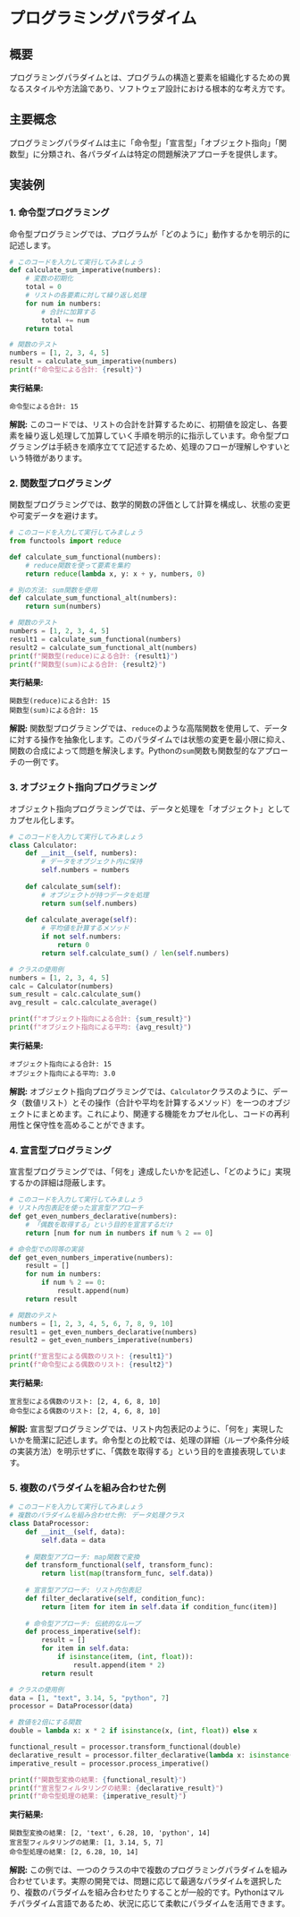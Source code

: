 # プログラミングパラダイム

## 概要
プログラミングパラダイムとは、プログラムの構造と要素を組織化するための異なるスタイルや方法論であり、ソフトウェア設計における根本的な考え方です。

## 主要概念
プログラミングパラダイムは主に「命令型」「宣言型」「オブジェクト指向」「関数型」に分類され、各パラダイムは特定の問題解決アプローチを提供します。

## 実装例

### 1. 命令型プログラミング
命令型プログラミングでは、プログラムが「どのように」動作するかを明示的に記述します。

```python
# このコードを入力して実行してみましょう
def calculate_sum_imperative(numbers):
    # 変数の初期化
    total = 0
    # リストの各要素に対して繰り返し処理
    for num in numbers:
        # 合計に加算する
        total += num
    return total

# 関数のテスト
numbers = [1, 2, 3, 4, 5]
result = calculate_sum_imperative(numbers)
print(f"命令型による合計: {result}")
```

**実行結果:**
```
命令型による合計: 15
```

**解説:**
このコードでは、リストの合計を計算するために、初期値を設定し、各要素を繰り返し処理して加算していく手順を明示的に指示しています。命令型プログラミングは手続きを順序立てて記述するため、処理のフローが理解しやすいという特徴があります。

### 2. 関数型プログラミング
関数型プログラミングでは、数学的関数の評価として計算を構成し、状態の変更や可変データを避けます。

```python
# このコードを入力して実行してみましょう
from functools import reduce

def calculate_sum_functional(numbers):
    # reduce関数を使って要素を集約
    return reduce(lambda x, y: x + y, numbers, 0)

# 別の方法: sum関数を使用
def calculate_sum_functional_alt(numbers):
    return sum(numbers)

# 関数のテスト
numbers = [1, 2, 3, 4, 5]
result1 = calculate_sum_functional(numbers)
result2 = calculate_sum_functional_alt(numbers)
print(f"関数型(reduce)による合計: {result1}")
print(f"関数型(sum)による合計: {result2}")
```

**実行結果:**
```
関数型(reduce)による合計: 15
関数型(sum)による合計: 15
```

**解説:**
関数型プログラミングでは、`reduce`のような高階関数を使用して、データに対する操作を抽象化します。このパラダイムでは状態の変更を最小限に抑え、関数の合成によって問題を解決します。Pythonの`sum`関数も関数型的なアプローチの一例です。

### 3. オブジェクト指向プログラミング
オブジェクト指向プログラミングでは、データと処理を「オブジェクト」としてカプセル化します。

```python
# このコードを入力して実行してみましょう
class Calculator:
    def __init__(self, numbers):
        # データをオブジェクト内に保持
        self.numbers = numbers
    
    def calculate_sum(self):
        # オブジェクトが持つデータを処理
        return sum(self.numbers)
    
    def calculate_average(self):
        # 平均値を計算するメソッド
        if not self.numbers:
            return 0
        return self.calculate_sum() / len(self.numbers)

# クラスの使用例
numbers = [1, 2, 3, 4, 5]
calc = Calculator(numbers)
sum_result = calc.calculate_sum()
avg_result = calc.calculate_average()

print(f"オブジェクト指向による合計: {sum_result}")
print(f"オブジェクト指向による平均: {avg_result}")
```

**実行結果:**
```
オブジェクト指向による合計: 15
オブジェクト指向による平均: 3.0
```

**解説:**
オブジェクト指向プログラミングでは、`Calculator`クラスのように、データ（数値リスト）とその操作（合計や平均を計算するメソッド）を一つのオブジェクトにまとめます。これにより、関連する機能をカプセル化し、コードの再利用性と保守性を高めることができます。

### 4. 宣言型プログラミング
宣言型プログラミングでは、「何を」達成したいかを記述し、「どのように」実現するかの詳細は隠蔽します。

```python
# このコードを入力して実行してみましょう
# リスト内包表記を使った宣言型アプローチ
def get_even_numbers_declarative(numbers):
    # 「偶数を取得する」という目的を宣言するだけ
    return [num for num in numbers if num % 2 == 0]

# 命令型での同等の実装
def get_even_numbers_imperative(numbers):
    result = []
    for num in numbers:
        if num % 2 == 0:
            result.append(num)
    return result

# 関数のテスト
numbers = [1, 2, 3, 4, 5, 6, 7, 8, 9, 10]
result1 = get_even_numbers_declarative(numbers)
result2 = get_even_numbers_imperative(numbers)

print(f"宣言型による偶数のリスト: {result1}")
print(f"命令型による偶数のリスト: {result2}")
```

**実行結果:**
```
宣言型による偶数のリスト: [2, 4, 6, 8, 10]
命令型による偶数のリスト: [2, 4, 6, 8, 10]
```

**解説:**
宣言型プログラミングでは、リスト内包表記のように、「何を」実現したいかを簡潔に記述します。命令型との比較では、処理の詳細（ループや条件分岐の実装方法）を明示せずに、「偶数を取得する」という目的を直接表現しています。

### 5. 複数のパラダイムを組み合わせた例

```python
# このコードを入力して実行してみましょう
# 複数のパラダイムを組み合わせた例: データ処理クラス
class DataProcessor:
    def __init__(self, data):
        self.data = data
    
    # 関数型アプローチ: map関数で変換
    def transform_functional(self, transform_func):
        return list(map(transform_func, self.data))
    
    # 宣言型アプローチ: リスト内包表記
    def filter_declarative(self, condition_func):
        return [item for item in self.data if condition_func(item)]
    
    # 命令型アプローチ: 伝統的なループ
    def process_imperative(self):
        result = []
        for item in self.data:
            if isinstance(item, (int, float)):
                result.append(item * 2)
        return result

# クラスの使用例
data = [1, "text", 3.14, 5, "python", 7]
processor = DataProcessor(data)

# 数値を2倍にする関数
double = lambda x: x * 2 if isinstance(x, (int, float)) else x

functional_result = processor.transform_functional(double)
declarative_result = processor.filter_declarative(lambda x: isinstance(x, (int, float)))
imperative_result = processor.process_imperative()

print(f"関数型変換の結果: {functional_result}")
print(f"宣言型フィルタリングの結果: {declarative_result}")
print(f"命令型処理の結果: {imperative_result}")
```

**実行結果:**
```
関数型変換の結果: [2, 'text', 6.28, 10, 'python', 14]
宣言型フィルタリングの結果: [1, 3.14, 5, 7]
命令型処理の結果: [2, 6.28, 10, 14]
```

**解説:**
この例では、一つのクラスの中で複数のプログラミングパラダイムを組み合わせています。実際の開発では、問題に応じて最適なパラダイムを選択したり、複数のパラダイムを組み合わせたりすることが一般的です。Pythonはマルチパラダイム言語であるため、状況に応じて柔軟にパラダイムを活用できます。
